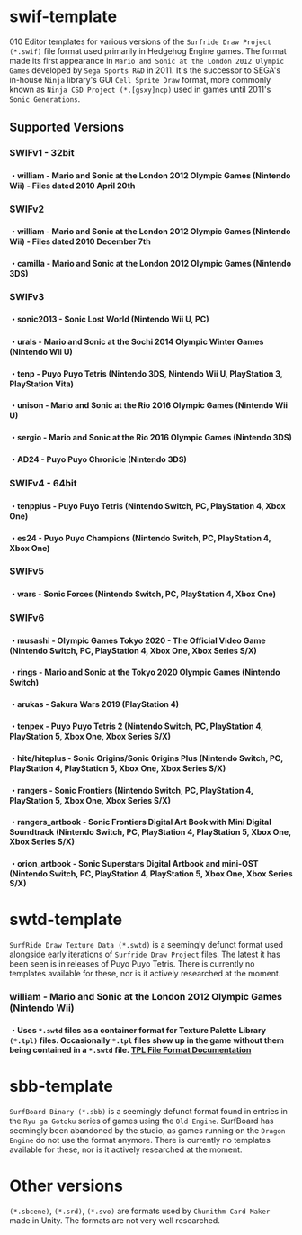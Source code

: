 # swif-template
010 Editor templates for various versions of the `Surfride Draw Project (*.swif)` file format used primarily in Hedgehog Engine games.
The format made its first appearance in `Mario and Sonic at the London 2012 Olympic Games` developed by `Sega Sports R&D` in 2011.
It's the successor to SEGA's in-house `Ninja` library's GUI `Cell Sprite Draw` format, more commonly known as `Ninja CSD Project (*.[gsxy]ncp)` used in games until 2011's `Sonic Generations`.
 
## Supported Versions
### SWIFv1 - 32bit
#### ・william - Mario and Sonic at the London 2012 Olympic Games (Nintendo Wii) - Files dated 2010 April 20th

### SWIFv2
#### ・william - Mario and Sonic at the London 2012 Olympic Games (Nintendo Wii) - Files dated 2010 December 7th
#### ・camilla - Mario and Sonic at the London 2012 Olympic Games (Nintendo 3DS)

### SWIFv3
#### ・sonic2013 - Sonic Lost World (Nintendo Wii U, PC)
#### ・urals - Mario and Sonic at the Sochi 2014 Olympic Winter Games (Nintendo Wii U)
#### ・tenp - Puyo Puyo Tetris (Nintendo 3DS, Nintendo Wii U, PlayStation 3, PlayStation Vita)
#### ・unison - Mario and Sonic at the Rio 2016 Olympic Games (Nintendo Wii U)
#### ・sergio - Mario and Sonic at the Rio 2016 Olympic Games (Nintendo 3DS)
#### ・AD24 - Puyo Puyo Chronicle (Nintendo 3DS)

### SWIFv4 - 64bit
#### ・tenpplus - Puyo Puyo Tetris (Nintendo Switch, PC, PlayStation 4, Xbox One)
#### ・es24 - Puyo Puyo Champions (Nintendo Switch, PC, PlayStation 4, Xbox One)

### SWIFv5
#### ・wars - Sonic Forces (Nintendo Switch, PC, PlayStation 4, Xbox One)

### SWIFv6
#### ・musashi - Olympic Games Tokyo 2020 - The Official Video Game (Nintendo Switch, PC, PlayStation 4, Xbox One, Xbox Series S/X)
#### ・rings - Mario and Sonic at the Tokyo 2020 Olympic Games (Nintendo Switch)
#### ・arukas - Sakura Wars 2019 (PlayStation 4)
#### ・tenpex - Puyo Puyo Tetris 2 (Nintendo Switch, PC, PlayStation 4, PlayStation 5, Xbox One, Xbox Series S/X)
#### ・hite/hiteplus - Sonic Origins/Sonic Origins Plus (Nintendo Switch, PC, PlayStation 4, PlayStation 5, Xbox One, Xbox Series S/X)
#### ・rangers - Sonic Frontiers (Nintendo Switch, PC, PlayStation 4, PlayStation 5, Xbox One, Xbox Series S/X)
#### ・rangers_artbook - Sonic Frontiers Digital Art Book with Mini Digital Soundtrack (Nintendo Switch, PC, PlayStation 4, PlayStation 5, Xbox One, Xbox Series S/X)
#### ・orion_artbook - Sonic Superstars Digital Artbook and mini-OST (Nintendo Switch, PC, PlayStation 4, PlayStation 5, Xbox One, Xbox Series S/X)

# swtd-template
`SurfRide Draw Texture Data (*.swtd)` is a seemingly defunct format used alongside early iterations of `Surfride Draw Project` files.
The latest it has been seen is in releases of Puyo Puyo Tetris.
There is currently no templates available for these, nor is it actively researched at the moment.

### william - Mario and Sonic at the London 2012 Olympic Games (Nintendo Wii)
#### ・Uses `*.swtd` files as a container format for Texture Palette Library `(*.tpl)` files. Occasionally `*.tpl` files show up in the game without them being contained in a `*.swtd` file. [TPL File Format Documentation](https://wiki.tockdom.com/wiki/TPL_(File_Format))

# sbb-template
`SurfBoard Binary (*.sbb)` is a seemingly defunct format found in entries in the `Ryu ga Gotoku` series of games using the `Old Engine`. SurfBoard has seemingly been abandoned by the studio, as games running on the `Dragon Engine` do not use the format anymore.
There is currently no templates available for these, nor is it actively researched at the moment.

# Other versions
`(*.sbcene)`, `(*.srd)`, `(*.svo)` are formats used by `Chunithm Card Maker` made in Unity. The formats are not very well researched.
